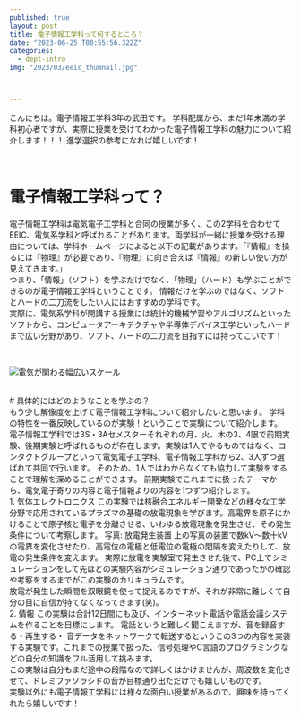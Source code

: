 ```yaml
---
published: true
layout: post
title: 電子情報工学科って何するところ？
date: "2023-06-25 T00:55:56.322Z"
categories:
  - dept-intro
img: "2023/03/eeic_thumnail.jpg"



---
```

こんにちは。電子情報工学科3年の武田です。
学科配属から、まだ1年未満の学科初心者ですが、実際に授業を受けてわかった電子情報工学科の魅力について紹介します！！！
進学選択の参考になれば嬉しいです！

<br>

# 電子情報工学科って？
電子情報工学科は電気電子工学科と合同の授業が多く、この2学科を合わせてEEIC、電気系学科と呼ばれることがあります。両学科が一緒に授業を受ける理由については、学科ホームページによると以下の記載があります。「『情報』を操るには『物理』が必要であり、『物理』に向き合えば『情報』の新しい使い方が見えてきます。」
<br>
つまり、「情報」（ソフト）を学ぶだけでなく、「物理」（ハード）も学ぶことができるのが電子情報工学科ということです。
情報だけを学ぶのではなく、ソフトとハードの二刀流をしたい人にはおすすめの学科です。
<br>
実際に、電気系学科が開講する授業には統計的機械学習やアルゴリズムといったソフトから、コンピュータアーキテクチャや半導体デバイス工学といったハードまで広い分野があり、ソフト、ハードの二刀流を目指すには持ってこいです！

<br>

![電気が関わる幅広いスケール](/assets/images/2023/03/電気が関わる幅広いスケール.png)


<br>
# 具体的にはどのようなことを学ぶの？
<br>
もう少し解像度を上げて電子情報工学科について紹介したいと思います。
学科の特性を一番反映しているのが実験！ということで実験について紹介します。
電子情報工学科では3S・3Aセメスターそれぞれの月、火、木の3、4限で前期実験、後期実験と呼ばれるものが存在します。実験は1人でやるものではなく、コンタクトグループといって電気電子工学科、電子情報工学科から2、3人ずつ選ばれて共同で行います。
そのため、1人ではわからなくても協力して実験をすることで理解を深めることができます。
前期実験でこれまでに扱ったテーマから、電気電子寄りの内容と電子情報よりの内容を1つずつ紹介します。
<br>
1. 気体エレクトロニクス
この実験では核融合エネルギー開発などの様々な工学分野で応用されているプラズマの基礎の放電現象を学びます。高電界を原子にかけることで原子核と電子を分離させる、いわゆる放電現象を発生させ、その発生条件について考察します。
写真: 放電発生装置
上の写真の装置で数kV〜数十kVの電界を変化させたり、高電位の電極と低電位の電極の間隔を変えたりして、放電の発生条件を変えます。
実際に放電を実験室で発生させた後で、PC上でシミュレーションをして先ほどの実験内容がシミュレーション通りであったかの確認や考察をするまでがこの実験のカリキュラムです。
<br>
放電が発生した瞬間を双眼鏡を使って捉えるのですが、それが非常に難しくて自分の目に自信が持てなくなってきます(笑)。
<br>
2. 情報
この実験は合計12日間にも及び、インターネット電話や電話会議システムを作ることを目標にします。
電話というと難しく聞こえますが、音を録音する・再生する・ 音データをネットワークで転送するというこの3つの内容を実装する実験です。これまでの授業で扱った、信号処理やC言語のプログラミングなどの自分の知識をフル活用して挑みます。
<br>
この実験は自分もまだ途中の段階なので詳しくはかけませんが、周波数を変化させて、ドレミファソラシドの音が目標通り出ただけでも嬉しいものです。
<br>
実験以外にも電子情報工学科には様々な面白い授業があるので、興味を持ってくれたら嬉しいです！
<br>

